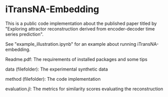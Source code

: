# iTransNA-Embedding

This is a public code implementation about the published paper titled by "Exploring attractor reconstruction derived from encoder-decoder time series prediction".

See "example_illustration.ipynb" for an example about running iTransNA-embedding.



Readme.pdf:  The requirements of installed packages and some tips

data (filefolder):  The experimental synthetic data

method (filefolder):  The code implementation

evaluation.jl:  The metrics for similarity scores evaluating the reconstruction
